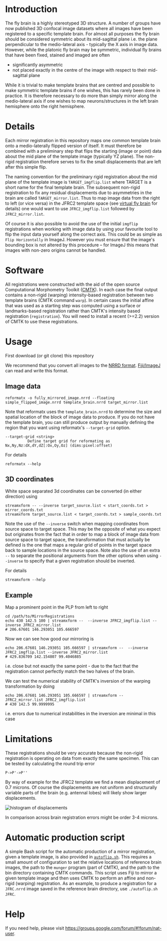Introduction
============
The fly brain is a highly stereotyped 3D structure.  A number of groups have now published 3D confocal image datasets where all images have been registered to a specific template brain. For almost all purposes the fly brain should be considered symmetric about its mid-sagittal plane i.e. the plane perpendicular to the medio-lateral axis - typically the X axis in image data. However, while the platonic fly brain may be symmetric, individual fly brains that have been fixed, stained and imaged are often 
  - significantly asymmetric
  - not placed exactly in the centre of the image with respect to their mid-sagittal plane

While it is trivial to make template brains that are centred and possible to make symmetric template brains if one wishes, this has rarely been done in practice. It is therefore necessary to do more than simply mirror along the medio-lateral axis if one wishes to map neurons/structures in the left brain hemisphere onto the right hemisphere.

Details
=======
Each mirror registration in this repository maps one common template brain onto a medio-laterally flipped version of itself. It must therefore be combined with a preliminary step that flips the starting (image or point) data about the mid plane of the template image (typically YZ plane). The non-rigid registration therefore serves to fix the small displacements that are left after this simple flip. 

The naming convention for the preliminary rigid registration about the mid plane of the template image is `TARGET_imgflip.list` where TARGET is a short name for the final template brain. The subsequent non-rigid registration to fix any residual displacements due to asymmetries in the brain are called `TARGET_mirror.list`. Thus to map image data from the right to left (or vice versa) in the JFRC2 template space (see [virtual fly brain](http://www.virtualflybrain.org) for details) one would want to use `JFRC2_imgflip.list` followed by `JFRC2_mirror.list`.

Of course it is also possible to avoid the use of the initial `imgflip` registrations when working with image data by using your favourite tool to flip the input data yourself along the correct axis. This could be as simple as `Flip Horizontally` in ImageJ. However you must ensure that the image's bounding box is not altered by this procedure – for ImageJ this means that images with non-zero origins cannot be handled.

Software
========
All registrations were constructed with the aid of the open source Computational Morphometry Toolkit ([CMTK](http://www.nitrc.org/projects/cmtk/)). In each case the final output contains a non-rigid (warping) intensity-based registration between two template brains (CMTK command `warp`). In certain cases the initial affine that was used as a starting step was computed using a surface or landmarks-based registration rather than CMTK's intensity based registration (`registration`).  You will need to install a recent (>=2.2) version of CMTK to use these registrations.

Usage
=====

First download (or git clone) this repository

We recommend that you convert all images to the [NRRD format](http://teem.sourceforge.net/nrrd/). [Fiji/ImageJ](http://fiji.sc) can read and write this format.

Image data
----------

    reformatx -o fully_mirrored_image.nrrd --floating simple_flipped_image.nrrd template_brain.nrrd target_mirror.list

Note that reformatx uses the `template_brain.nrrd` to determine the size and spatial location of the block of image data to produce. If you do not have the template brain, you can still produce output by manually defining the region that you want using reformatx's `--target-grid` option. 

    --target-grid <string>
              Define target grid for reformating as Nx,Ny,Nz:dX,dY,dZ[:Ox,Oy,Oz] (dims:pixel:offset)

For details

    reformatx --help

3D coordinates
--------------

White space separated 3d coordinates can be converted (in either direction) using 

    streamxform -- --inverse target_source.list < start_coords.txt > mirror_coords.txt
    streamxform target_source.list < target_coords.txt > sample_coords.txt

Note the use of the `--inverse` switch when mapping coordinates from source space to target space. This may be the opposite of what you expect but originates from the fact that in order to map a block of image data from source space to target space, the transformation that must actually be defined is the one that maps a regular grid of points in the target space back to sample locations in the source space. Note also the use of an extra `--` to separate the positional arguments from the other options when using `--inverse` to specify that a given registration should be inverted.

For details

    streamxform --help

Example
-------
Map a prominent point in the PLP from left to right

    cd /path/to/MirrorRegistrations
    echo 430 142.5 100 | streamxform --  --inverse JFRC2_imgflip.list --inverse JFRC2_mirror.list
    # 206.67601 146.293051 105.666597

Now we can see how good our mirroring is 

    echo 206.67601 146.293051 105.666597 | streamxform --  --inverse JFRC2_imgflip.list --inverse JFRC2_mirror.list
    # 429.836709 142.154807 99.4046885

i.e. close but not exactly the same point - due to the fact that the registration cannot perfectly match the two halves of the brain.

We can test the numerical stability of CMTK's inversion of the warping transformation by doing

    echo 206.67601 146.293051 105.666597 | streamxform -- JFRC2_mirror.list JFRC2_imgflip.list
    # 430 142.5 99.9999995

i.e. errors due to numerical instabilities in the inversion are minimal in this case

Limitations
===========
These registrations should be very accurate because the non-rigid registration is operating on data from exactly the same specimen. This can be tested by calculating the round trip error 

    P->P'->P''

By way of example for the JFRC2 template we find a mean displacement of 0.7 microns. Of course the displacements are not uniform and structurally variable parts of the brain (e.g. antennal lobes) will likely show larger displacements.

![histogram of displacements](doc/JFRC2_displacements.png "JFRC2 Displacements")

In comparison across brain registration errors might be order 3-4 microns.

Automatic production script
===========================
A simple Bash script for the automatic production of a mirror registration, given a template image, is also provided in [`autoflip.sh`](autoflip.sh). This requires a small amount of configuration to set the relative locations of reference brain images, the path to the `munger` program (part of CMTK), and the path to the bin directory containing CMTK commands. This script uses Fiji to mirror a given template image and then uses CMTK to perform an affine and non-rigid (warping) registration. As an example, to produce a registration for a `JFRC.nrrd` image saved in the reference brain directory, use `./autoflip.sh JFRC`.

Help
====
If you need help, please visit https://groups.google.com/forum/#!forum/nat-user.
